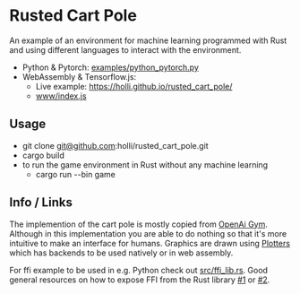 # Rusted Cart Pole

An example of an environment for machine learning programmed with Rust and using different languages to interact with the environment.

- Python & Pytorch: [examples/python_pytorch.py](https://github.com/holli/rusted_cart_pole/blob/master/examples/python_pytorch.py)
- WebAssembly & Tensorflow.js:
  - Live example: https://holli.github.io/rusted_cart_pole/
  - [www/index.js](https://github.com/holli/rusted_cart_pole/tree/master/)

## Usage

- git clone git@github.com:holli/rusted_cart_pole.git
- cargo build
- to run the game environment in Rust without any machine learning
  - cargo run --bin game

## Info / Links

The implemention of the cart pole is mostly copied from [OpenAi Gym](https://github.com/openai/gym/blob/master/gym/envs/classic_control/cartpole.py). Although in this implementation you are able to do nothing so that it's more intuitive to make an interface for humans. Graphics are drawn using [Plotters](https://docs.rs/plotters/0.2.11/plotters/) which has backends to be used natively or in web assembly.

For ffi example to be used in e.g. Python check out [src/ffi_lib.rs](https://github.com/holli/rusted_cart_pole/blob/master/src/ffi_lib.rs). Good general resources on how to expose FFI from the Rust library [#1](https://svartalf.info/posts/2019-03-01-exposing-ffi-from-the-rust-library/) or [#2](http://jakegoulding.com/rust-ffi-omnibus/).

